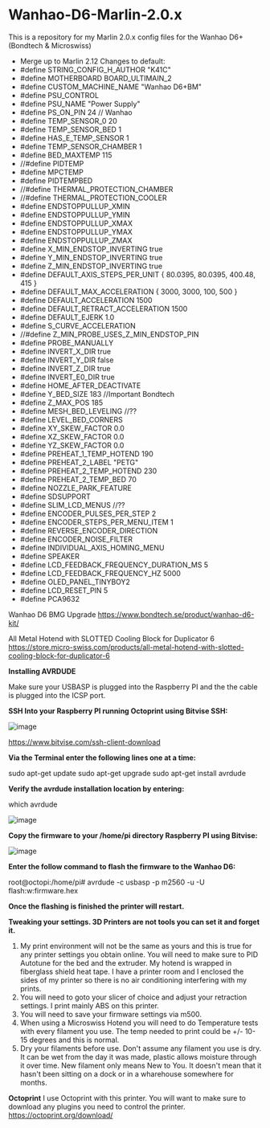 # Wanhao-D6-Marlin-2.0.x
This is a repository for my Marlin 2.0.x config files for the Wanhao D6+ (Bondtech &amp; Microswiss)

- Merge up to Marlin 2.12
Changes to default: 
- #define STRING_CONFIG_H_AUTHOR "K41C"
- #define MOTHERBOARD BOARD_ULTIMAIN_2
- #define CUSTOM_MACHINE_NAME "Wanhao D6+BM"
- #define PSU_CONTROL
- #define PSU_NAME "Power Supply"
- #define PS_ON_PIN 24 // Wanhao
- #define TEMP_SENSOR_0 20
- #define TEMP_SENSOR_BED 1
- #define HAS_E_TEMP_SENSOR 1
- #define TEMP_SENSOR_CHAMBER 1
- #define BED_MAXTEMP      115
- //#define PIDTEMP 
- #define MPCTEMP
- #define PIDTEMPBED
- //#define THERMAL_PROTECTION_CHAMBER
- //#define THERMAL_PROTECTION_COOLER
- #define ENDSTOPPULLUP_XMIN
- #define ENDSTOPPULLUP_YMIN
- #define ENDSTOPPULLUP_XMAX
- #define ENDSTOPPULLUP_YMAX
- #define ENDSTOPPULLUP_ZMAX
- #define X_MIN_ENDSTOP_INVERTING true
- #define Y_MIN_ENDSTOP_INVERTING true
- #define Z_MIN_ENDSTOP_INVERTING true
- #define DEFAULT_AXIS_STEPS_PER_UNIT   { 80.0395, 80.0395, 400.48, 415 }
- #define DEFAULT_MAX_ACCELERATION      { 3000, 3000, 100, 500 }
- #define DEFAULT_ACCELERATION          1500
- #define DEFAULT_RETRACT_ACCELERATION  1500
- #define DEFAULT_EJERK    1.0
- #define S_CURVE_ACCELERATION
- //#define Z_MIN_PROBE_USES_Z_MIN_ENDSTOP_PIN
- #define PROBE_MANUALLY
- #define INVERT_X_DIR true
- #define INVERT_Y_DIR false
- #define INVERT_Z_DIR true
- #define INVERT_E0_DIR true
- #define HOME_AFTER_DEACTIVATE  
- #define Y_BED_SIZE 183 //Important Bondtech
- #define Z_MAX_POS 185
- #define MESH_BED_LEVELING //??
- #define LEVEL_BED_CORNERS
- #define XY_SKEW_FACTOR 0.0
- #define XZ_SKEW_FACTOR 0.0
- #define YZ_SKEW_FACTOR 0.0
- #define PREHEAT_1_TEMP_HOTEND 190
- #define PREHEAT_2_LABEL       "PETG"
- #define PREHEAT_2_TEMP_HOTEND 230
- #define PREHEAT_2_TEMP_BED    70
- #define NOZZLE_PARK_FEATURE
- #define SDSUPPORT
- #define SLIM_LCD_MENUS //??
- #define ENCODER_PULSES_PER_STEP 2
- #define ENCODER_STEPS_PER_MENU_ITEM 1
- #define REVERSE_ENCODER_DIRECTION
- #define ENCODER_NOISE_FILTER
- #define INDIVIDUAL_AXIS_HOMING_MENU
- #define SPEAKER
- #define LCD_FEEDBACK_FREQUENCY_DURATION_MS 5
- #define LCD_FEEDBACK_FREQUENCY_HZ 5000
- #define OLED_PANEL_TINYBOY2
- #define LCD_RESET_PIN 5
- #define PCA9632

Wanhao D6 BMG Upgrade
https://www.bondtech.se/product/wanhao-d6-kit/

All Metal Hotend with SLOTTED Cooling Block for Duplicator 6 
https://store.micro-swiss.com/products/all-metal-hotend-with-slotted-cooling-block-for-duplicator-6

**Installing AVRDUDE**

Make sure your USBASP is plugged into the Raspberry PI and the the cable is plugged into the ICSP port.

**SSH Into your Raspberry PI running Octoprint using Bitvise SSH:**

![image](https://user-images.githubusercontent.com/6380390/112827353-d7138c80-9053-11eb-9850-021c386bb6d3.png)

https://www.bitvise.com/ssh-client-download

**Via the Terminal enter the following lines one at a time:**

sudo apt-get update
sudo apt-get upgrade
sudo apt-get install avrdude

**Verify the avrdude installation location by entering:**

which avrdude

![image](https://user-images.githubusercontent.com/6380390/112827188-9e73b300-9053-11eb-8a39-c129c97be8e1.png)

**Copy the firmware to your /home/pi directory Raspberry PI using Bitvise:**

![image](https://user-images.githubusercontent.com/6380390/112827082-7dab5d80-9053-11eb-9d5b-6decff96024d.png)


**Enter the follow command to flash the firmware to the Wanhao D6:**

root@octopi:/home/pi# avrdude -c usbasp -p m2560 -u -U flash:w:firmware.hex

**Once the flashing is finished the printer will restart.**

**Tweaking your settings. 3D Printers are not tools you can set it and forget it.** 

1. My print environment will not be the same as yours and this is true for any printer settings you obtain online. 
You will need to make sure to PID Autotune for the bed and the extruder. My hotend is wrapped in fiberglass shield heat tape. I have a printer room and I enclosed the sides of my printer so there is no air conditioning interfering with my prints. 
2. You will need to goto your slicer of choice and adjust your retraction settings. I print mainly ABS on this printer.
3. You will need to save your firmware settings via m500.
4. When using a Microswiss Hotend you will need to do Temperature tests with every filament you use. The temp needed to print could be +/- 10-15 degrees and this is normal.
5. Dry your filaments before use. Don't assume any filament you use is dry. It can be wet from the day it was made, plastic allows moisture through it over time. New filament only means New to You. It doesn't mean that it hasn't been sitting on a dock or in a wharehouse somewhere for months.

**Octoprint**
I use Octoprint with this printer. You will want to make sure to download any plugins you need to control the printer.
https://octoprint.org/download/
